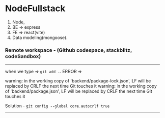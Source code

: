 # NodeFullstack
1. Node, 
2. BE => express
3. FE => react(vite)
4. Data modeling(mongoose).

### Remote workspace - (Github codespace, stackblitz, codeSandbox)
--- 

when we type => `git add .`. ERROR =>

warning: in the working copy of 'backend/package-lock.json', LF will be replaced by CRLF the next time Git touches it
warning: in the working copy of 'backend/package.json', LF will be replaced by CRLF the next time Git touches it

Solution - `git config --global core.autocrlf true`

---
